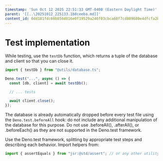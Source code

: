 ```yaml
---
timestamp: 'Sun Oct 12 2025 22:51:33 GMT-0400 (Eastern Daylight Time)'
parent: '[[..\20251012_225133.1b8ceeba.md]]'
content_id: 0dd181fdc60b856d816e0f19529a246f03cbca60f7cd809680e4dfcfa2b1f27b
---
```


# Test implementation

While testing, use the `testDb` function, which returns a tuple of the database and client so that you can close it.

```typescript
import { testDb } from "@utils/database.ts";

Deno.test("...", async () => {
  const [db, client] = await testDb();

  // ... tests

  await client.close();
});
```

The database is already automatically dropped before every test file using the `Deno.test.beforeAll` hook: do not include any additional manipulation of the database for this purpose. Do not use .beforeAll(), .afterAll(), or .beforeEach() as they are not supported in the Deno.test framework.

Use the Deno.test framework, splitting by appropriate test steps and describing each behavior. Import helpers from:

```typescript
import { assertEquals } from "jsr:@std/assert"; // or any other utility from the library
```
